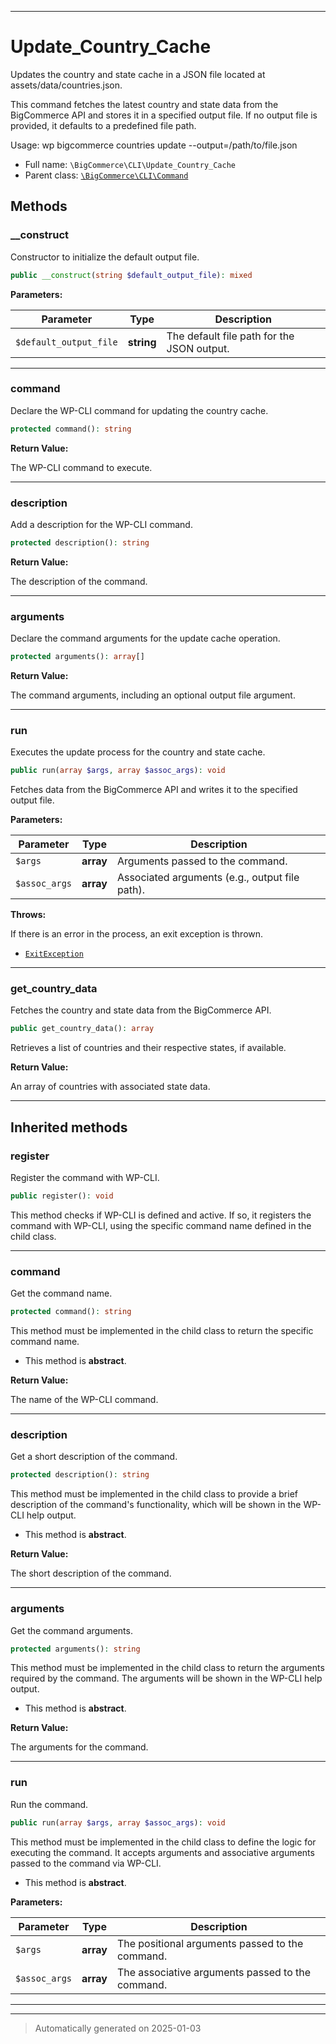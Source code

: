 ***

# Update_Country_Cache

Updates the country and state cache in a JSON file located at assets/data/countries.json.

This command fetches the latest country and state data from the BigCommerce API and stores it in a specified output file.
If no output file is provided, it defaults to a predefined file path.

Usage: wp bigcommerce countries update --output=/path/to/file.json

* Full name: `\BigCommerce\CLI\Update_Country_Cache`
* Parent class: [`\BigCommerce\CLI\Command`](./classes/BigCommerce/CLI/Command.md)




## Methods


### __construct

Constructor to initialize the default output file.

```php
public __construct(string $default_output_file): mixed
```








**Parameters:**

| Parameter | Type | Description |
|-----------|------|-------------|
| `$default_output_file` | **string** | The default file path for the JSON output. |





***

### command

Declare the WP-CLI command for updating the country cache.

```php
protected command(): string
```









**Return Value:**

The WP-CLI command to execute.




***

### description

Add a description for the WP-CLI command.

```php
protected description(): string
```









**Return Value:**

The description of the command.




***

### arguments

Declare the command arguments for the update cache operation.

```php
protected arguments(): array[]
```









**Return Value:**

The command arguments, including an optional output file argument.




***

### run

Executes the update process for the country and state cache.

```php
public run(array $args, array $assoc_args): void
```

Fetches data from the BigCommerce API and writes it to the specified output file.






**Parameters:**

| Parameter | Type | Description |
|-----------|------|-------------|
| `$args` | **array** | Arguments passed to the command. |
| `$assoc_args` | **array** | Associated arguments (e.g., output file path). |




**Throws:**
<p>If there is an error in the process, an exit exception is thrown.</p>

- [`ExitException`](./classes/WP_CLI/ExitException.md)



***

### get_country_data

Fetches the country and state data from the BigCommerce API.

```php
public get_country_data(): array
```

Retrieves a list of countries and their respective states, if available.







**Return Value:**

An array of countries with associated state data.




***


## Inherited methods


### register

Register the command with WP-CLI.

```php
public register(): void
```

This method checks if WP-CLI is defined and active. If so, it registers the command
with WP-CLI, using the specific command name defined in the child class.










***

### command

Get the command name.

```php
protected command(): string
```

This method must be implemented in the child class to return the specific command name.


* This method is **abstract**.




**Return Value:**

The name of the WP-CLI command.




***

### description

Get a short description of the command.

```php
protected description(): string
```

This method must be implemented in the child class to provide a brief description
of the command's functionality, which will be shown in the WP-CLI help output.


* This method is **abstract**.




**Return Value:**

The short description of the command.




***

### arguments

Get the command arguments.

```php
protected arguments(): string
```

This method must be implemented in the child class to return the arguments
required by the command. The arguments will be shown in the WP-CLI help output.


* This method is **abstract**.




**Return Value:**

The arguments for the command.




***

### run

Run the command.

```php
public run(array $args, array $assoc_args): void
```

This method must be implemented in the child class to define the logic
for executing the command. It accepts arguments and associative arguments
passed to the command via WP-CLI.


* This method is **abstract**.



**Parameters:**

| Parameter | Type | Description |
|-----------|------|-------------|
| `$args` | **array** | The positional arguments passed to the command. |
| `$assoc_args` | **array** | The associative arguments passed to the command. |





***


***
> Automatically generated on 2025-01-03
